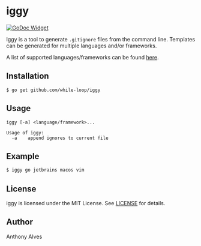 iggy
====

[![GoDoc Widget]][GoDoc]

Iggy is a tool to generate `.gitignore` files from the command line.
Templates can be generated for multiple languages and/or frameworks.

A list of supported languages/frameworks can be found [here](https://github.com/github/gitignore).


Installation
------------

```
$ go get github.com/while-loop/iggy
```

Usage
-----

```
iggy [-a] <language/framework>...

Usage of iggy:
  -a    append ignores to current file

```

Example
-------

```bash
$ iggy go jetbrains macos vim
```

License
-------
iggy is licensed under the MIT License.
See [LICENSE](LICENSE) for details.

Author
------

Anthony Alves


[GoDoc]: https://godoc.org/github.com/while-loop/iggy
[GoDoc Widget]: https://img.shields.io/badge/godoc-reference-blue.svg?style=flat-square